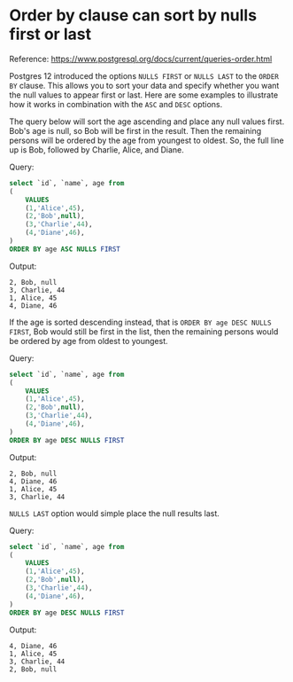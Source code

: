 # Order by clause can sort by nulls first or last

Reference: https://www.postgresql.org/docs/current/queries-order.html

Postgres 12 introduced the options `NULLS FIRST` or `NULLS LAST` to the `ORDER BY` clause. This allows you to sort your data and specify whether you want the null values to appear first or last. Here are some examples to illustrate how it works in combination with the `ASC` and `DESC` options.

The query below will sort the age ascending and place any null values first. Bob's age is null, so Bob will be first in the result. Then the remaining persons will be ordered by the age from youngest to oldest. So, the full line up is Bob, followed by Charlie, Alice, and Diane.

Query:
```sql
select `id`, `name`, age from 
(
    VALUES
    (1,'Alice',45),
    (2,'Bob',null),
    (3,'Charlie',44),
    (4,'Diane',46),
)
ORDER BY age ASC NULLS FIRST
```

Output:
```
2, Bob, null
3, Charlie, 44
1, Alice, 45
4, Diane, 46
```

If the age is sorted descending instead, that is `ORDER BY age DESC NULLS FIRST`, Bob would still be first in the list, then the remaining persons would be ordered by age from oldest to youngest.

Query:
```sql
select `id`, `name`, age from 
(
    VALUES
    (1,'Alice',45),
    (2,'Bob',null),
    (3,'Charlie',44),
    (4,'Diane',46),
)
ORDER BY age DESC NULLS FIRST
```

Output:
```
2, Bob, null
4, Diane, 46
1, Alice, 45
3, Charlie, 44
```

`NULLS LAST` option would simple place the null results last.

Query:
```sql
select `id`, `name`, age from 
(
    VALUES
    (1,'Alice',45),
    (2,'Bob',null),
    (3,'Charlie',44),
    (4,'Diane',46),
)
ORDER BY age DESC NULLS FIRST
```

Output:
```
4, Diane, 46
1, Alice, 45
3, Charlie, 44
2, Bob, null
```
